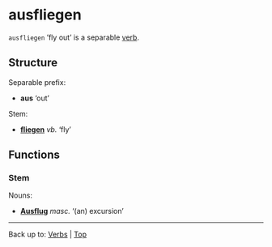 # ausfliegen

`ausfliegen` ’fly out’ is a separable [verb](../../index.md).

## Structure

Separable prefix:
- **aus** ‘out’

Stem:
- **[fliegen](../../f/fl/fliegen.md)** *vb.* ‘fly’

## Functions

### Stem

Nouns:
- **[Ausflug](../../../nouns/a/au/Ausflug.md)** *masc.* ‘(an) excursion’



----

Back up to: [Verbs](../../index.md) | [Top](../../../index.md)
